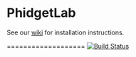 # PhidgetLab

See our [wiki](https://github.com/HPI-SWA-Teaching/PhidgetLab/wiki) for installation instructions.

===================
[![Build Status](https://travis-ci.org/HPI-SWA-Teaching/PhidgetLab.svg)](https://travis-ci.org/HPI-SWA-Teaching/PhidgetLab)
